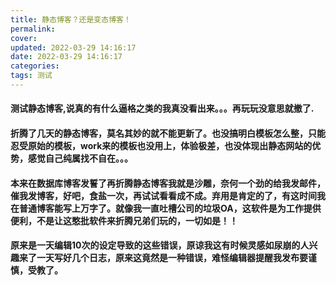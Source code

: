 ```yaml
---
title: 静态博客？还是变态博客！
permalink: 
cover: 
updated: 2022-03-29 14:16:17
date: 2022-03-29 14:16:17
categories: 
tags: 测试
---
```

#### 测试静态博客,说真的有什么逼格之类的我真没看出来。。。再玩玩没意思就撤了.
#### 折腾了几天的静态博客，莫名其妙的就不能更新了。也没搞明白模板怎么整，只能忍受原始的模板，work来的模板也没用上，体验极差，也没体现出静态网站的优势，感觉自己纯属找不自在。。。
#### 本来在数据库博客发誓了再折腾静态博客我就是沙雕，奈何一个劲的给我发邮件，催我发博客，好吧，食盐一次，再试试看看成不成。弃用是肯定的了，有这时间我在普通博客能写上万字了。就像我一直吐槽公司的垃圾OA，这软件是为工作提供便利，不是让这憨批软件来折腾兄弟们玩的，一切如是！！
#### 原来是一天编辑10次的设定导致的这些错误，原谅我这有时候灵感如尿崩的人兴趣来了一天写好几个日志，原来这竟然是一种错误，难怪编辑器提醒我发布要谨慎，受教了。

[jekyll-docs]: https://jekyllrb.com/docs/home
[jekyll-gh]: https://github.com/jekyll/jekyll
[jekyll-talk]: https://talk.jekyllrb.com/